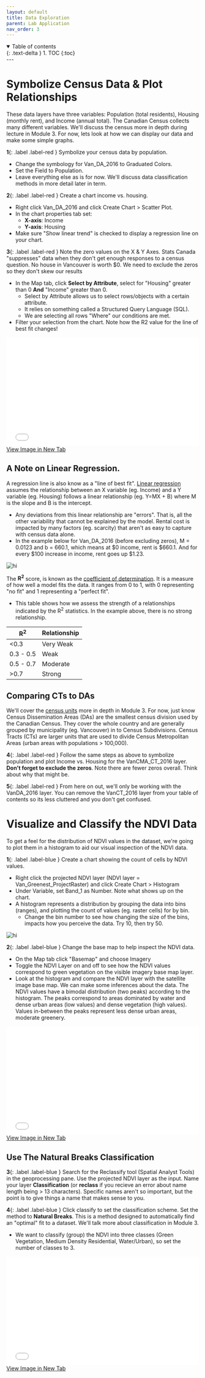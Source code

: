 ```yaml
---
layout: default
title: Data Exploration
parent: Lab Application
nav_order: 3
---
```



<details open markdown="block">
  <summary>
    Table of contents
  </summary>
  {: .text-delta }
1. TOC
{:toc}
</details>
---

# Symbolize Census Data & Plot Relationships
These data layers have three variables: Population (total residents), Housing (monthly rent), and Income (annual total).  The Canadian Census collects many different variables.  We'll discuss the census more in depth during lecture in Module 3.  For now, lets look at how we can display our data and make some simple graphs.

**1**{: .label .label-red } Symbolize your census data by population.
* Change the symbology for Van_DA_2016 to Graduated Colors.
* Set the Field to Population.
* Leave everything else as is for now.  We'll discuss data classification methods in more detail later in term.

**2**{: .label .label-red } Create a chart income vs. housing.
* Right click Van_DA_2016 and click Create Chart > Scatter Plot.
* In the chart properties tab set:
  * **X-axis**: Income
  * **Y-axis**: Housing
* Make sure "Show linear trend" is checked to display a regression line on your chart.


**3**{: .label .label-red } Note the zero values on the X & Y Axes.  Stats Canada "suppresses" data when they don't get enough responses to a census question.  No house in Vancouver is worth $0.  We need to exclude the zeros so they don't skew our results
* In the Map tab, click **Select by Attribute**, select for "Housing" greater than 0 **And** "Income" greater than 0.
  * Select by Attribute allows us to select rows/objects with a certain attribute.
  * It relies on something called a Structured Query Language (SQL).
  * We are selecting all rows "Where" our conditions are met.
* Filter your selection from the chart.  Note how the R2 value for the line of best fit changes!


<div style="overflow: hidden;
  padding-top: 56.25%;
  position: relative">
  <iframe src="content/videos/Symbolize.mp4" title="Processes" scrolling="no" frameborder="0"
    style="border: 0;
   height: 100%;
   left: 0;
   position: absolute;
   top: 0;
   width: 100%;">
   <p>Your browser does not support iframes.</p>
 </iframe>
</div>
<a href="content/videos/Symbolize.mp4" target="_blank">View Image in New Tab</a>

## A Note on Linear Regression.
A regression line is also know as a "line of best fit".  [Linear regression](https://en.wikipedia.org/wiki/Linear_regression#Introduction) assumes the relationship between an X variable (eg. Income) and a Y variable (eg. Housing) follows a linear relationship (eg. Y=MX + B) where M is the slope and B is the intercept. 
* Any deviations from this linear relationship are "errors".  That is, all the other variability that cannot be explained by the model.  Rental cost is impacted by many factors (eg. scarcity) that aren't as easy to capture with census data alone.
* In the example below for Van_DA_2016 (before excluding zeros), M = 0.0123 and b = 660.1, which means at $0 income, rent is $660.1.  And for every $100 increase in income, rent goes up $1.23.

<img src="content/images/Statistics.png" alt="hi" class="inline"/>


The <b>R<sup>2</sup></b> score, is known as the [coefficient of determination](https://en.wikipedia.org/wiki/Coefficient_of_determination).  It is a measure of how well a model fits the data.  It ranges from 0 to 1, with 0 representing "no fit" and 1 representing a "perfect fit".

* This table shows how we assess the strength of a relationships indicated by the R<sup>2</sup> statistics.  In the example above, there is no strong relationship.

|R<sup>2</sup>| Relationship|
|-------------|-------------|
|<0.3         | Very Weak   |
|0.3 - 0.5    | Weak        |
|0.5 - 0.7    | Moderate    |
|>0.7         | Strong      |

## Comparing CTs to DAs

We'll cover the [census units](https://en.wikipedia.org/wiki/Census_geographic_units_of_Canada) more in depth in Module 3.  For now, just know Census Dissemination Areas (DAs) are the smallest census division used by the Canadian Census.  They cover the whole country and are generally grouped by municipality (eg. Vancouver) in to Census Subdivisions.  Census Tracts (CTs) are larger units that are used to divide Census Metropolitan Areas (urban areas with populations > 100,000).


**4**{: .label .label-red } Follow the same steps as above to symbolize population and plot Income vs. Housing for the VanCMA_CT_2016 layer.  **Don't forget to exclude the zeros**.  Note there are fewer zeros overall.  Think about why that might be.

**5**{: .label .label-red } From here on out, we'll only be working with the VanDA_2016 layer.  You can remove the VanCT_2016 layer from your table of contents so its less cluttered and you don't get confused.

<!-- ### **WA2**
What are the differences you notice between the CTs and DAs in terms of size and population?

### **QA1**
For every $100 increase in income at the CT level, how much does rental price increase?

### **QA2**
What is the r2 score for this model?

### **QA3**
Which Census Unit displays a more direct relationship between income and housing?
- DA
- CT
- About the same -->

# Visualize and Classify the NDVI Data
To get a feel for the distribution of NDVI values in the dataset, we're going to plot them in a histogram to aid our visual inspection of the NDVI data.

**1**{: .label .label-blue } Create a chart showing the count of cells by NDVI values.
* Right click the projected NDVI layer (NDVI layer = Van_Greenest_ProjectRaster) and click Create Chart > Histogram
* Under Variable, set Band_1 as Number.  Note what shows up on the chart.
* A histogram represents a distribution by grouping the data into bins (ranges), and plotting the count of values (eg. raster cells) for by bin.
  * Change the bin number to see how changing the size of the bins, impacts how you perceive the data.  Try 10, then try 50.

<img src="content/images/Bins.png" alt="hi" class="inline"/>


**2**{: .label .label-blue } Change the base map to help inspect the NDVI data.
* On the Map tab click "Basemap" and choose Imagery
* Toggle the NDVI Layer on and off to see how the NDVI values correspond to green vegetation on the visible imagery base map layer.
* Look at the histogram and compare the NDVI layer with the satellite image base map.  We can make some inferences about the data.  The NDVI values have a bimodal distribution (two peaks) according to the histogram.  The peaks correspond to areas dominated by water and dense urban areas (low values) and dense vegetation (high values).  Values in-between the peaks represent less dense urban areas, moderate greenery. 


<div style="overflow: hidden;
  padding-top: 56.25%;
  position: relative">
  <iframe src="content/videos/Histogram.mp4" title="Processes" scrolling="no" frameborder="0"
    style="border: 0;
   height: 100%;
   left: 0;
   position: absolute;
   top: 0;
   width: 100%;">
   <p>Your browser does not support iframes.</p>
 </iframe>
</div>
<a href="content/videos/Histogram.mp4" target="_blank">View Image in New Tab</a>


## Use The Natural Breaks Classification


**3**{: .label .label-blue } Search for the Reclassify tool (Spatial Analyst Tools) in the geoprocessing pane.  Use the projected NDVI layer as the input.  Name your layer **Classification** (or **reclass** if you recieve an error about name length being > 13 characters).  Specific names aren't so important, but the point is to give things a name that makes sense to you.
  

**4**{: .label .label-blue } Click classify to set the classification scheme.  Set the method to **Natural Breaks**.  This is a method designed to automatically find an "optimal" fit to a dataset.  We'll talk more about classification in Module 3.
* We want to classify (group) the NDVI into three classes (Green Vegetation, Medium Density Residential, Water/Urban), so set the number of classes to 3.


<div style="overflow: hidden;
  padding-top: 56.25%;
  position: relative">
  <iframe src="content/videos/Classify.mp4" title="Processes" scrolling="no" frameborder="0"
    style="border: 0;
   height: 100%;
   left: 0;
   position: absolute;
   top: 0;
   width: 100%;">
   <p>Your browser does not support iframes.</p>
 </iframe>
</div>
<a href="content/videos/Classify.mp4" target="_blank">View Image in New Tab</a>

<!-- 
### **Q4**
Which value denotes the lower bound of the "Green Vegetation Class?"
 -->
